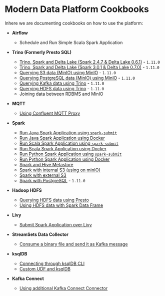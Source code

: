 # Modern Data Platform Cookbooks

Inhere we are documenting cookbooks on how to use the platform:

 * **Airflow**
   * Schedule and Run Simple Scala Spark Application

 * **Trino (Formerly Presto SQL)**
   * [Trino, Spark and Delta Lake (Spark 2.4.7 & Delta Lake 0.6.1)](./recipes/delta-lake-and-trino-spark2.4/) - `1.11.0`
   * [Trino, Spark and Delta Lake (Spark 3.0.1 & Delta Lake 0.7.0)](./recipes/delta-lake-and-trino-spark3.0/) - `1.11.0`
   * [Querying S3 data (MinIO) using MinIO](./recipes/querying-minio-with-trino/) - `1.11.0`
   * [Querying PostgreSQL data (MinIO) using MinIO](./recipes/querying-postgresql-with-trino/) - `1.11.0`
   * [Querying Kafka data using Trino](./recipes/querying-kafka-with-trino/) - `1.11.0` 
   * [Querying HDFS data using Trino](./recipes/querying-hdfs-with-presto/) - `1.11.0`
   * Joining data between RDBMS and MinIO

 * **MQTT**
   * [Using Confluent MQTT Proxy](./recipes/using-mqtt-proxy/)

 * **Spark**
   * [Run Java Spark Application using `spark-submit`](./recipes/run-spark-simple-app-java-submit)
   * [Run Java Spark Application using Docker](./recipes/run-spark-simple-app-java-docker)
   * [Run Scala Spark Application using `spark-submit`](./recipes/run-spark-simple-app-scala-submit)
   * [Run Scala Spark Application using Docker](./recipes/run-spark-simple-app-scala-docker)
   * [Run Python Spark Application using `spark-submit`](./recipes/run-spark-simple-app-python-submit)
   * [Run Python Spark Application using Docker](./recipes/run-spark-simple-app-python-docker)   
   * [Spark and Hive Metastore](./recipes/spark-and-hive-metastore/)
   * [Spark with internal S3 (using on minIO)](./recipes/spark-with-internal-s3)
   * [Spark with external S3](./recipes/spark-with-external-s3)
   * [Spark with PostgreSQL](./recipes/spark-with-postgresql) - `1.11.0`

 * **Hadoop HDFS**
   * [Querying HDFS data using Presto](./recipes/querying-hdfs-with-presto/)
   * [Using HDFS data with Spark Data Frame](./recipes/using-hdfs-with-spark/)
 
 * **Livy**
   * [Submit Spark Application over Livy](./recipes/run-spark-simple-app-scala-livy)

 * **StreamSets Data Collector**
   * [Consume a binary file and send it as Kafka message](./recipes/streamsets-binary-file-to-kafka) 

 * **ksqlDB**
   * [Connecting through ksqlDB CLI](./recipes/connecting-through-ksqldb-cli)    
   * [Custom UDF and ksqlDB](./recipes/custom-udf-and-ksqldb)    

 * **Kafka Connect**
   * [Using additional Kafka Connect Connector](./recipes/using-additional-kafka-connect-connector)    
